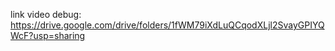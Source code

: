 link video debug: https://drive.google.com/drive/folders/1fWM79iXdLuQCqodXLjl2SvayGPIYQWcF?usp=sharing
